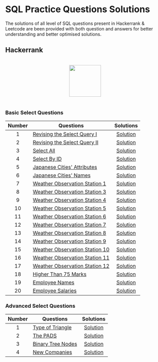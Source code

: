 # SQL Practice Questions Solutions

The solutions of all level of SQL questions present in Hackerrank & Leetcode are been provided with both question and answers for better understanding and better optimised solutions.

## Hackerrank

<p align="center">  
	<br>
	<a href="https://www.hackerrank.com/kshibarn">
        <img height=100 src="https://hrcdn.net/community-frontend/assets/brand/logo-new-white-green-a5cb16e0ae.svg"> 
    </a>
    <br>
    <br>
</p>

### Basic Select Questions

| Number | Questions | Solutions |
|:------:|------------|:---------:|
|   1    | [Revising the Select Query I](https://www.hackerrank.com/challenges/revising-the-select-query/problem) | [Solution](https://github.com/kshibarn/SQL-Practice-Questions/blob/master/Hackerrank/Basic%20Select/Revising_the_Select_Query_I.sql)
|   2    | [Revising the Select Query II](https://www.hackerrank.com/challenges/revising-the-select-query-2/problem) | [Solution](https://github.com/kshibarn/SQL-Practice-Questions/blob/master/Hackerrank/Basic%20Select/Revising_the_Select_Query_II.sql)
|   3    | [Select All](https://www.hackerrank.com/challenges/select-all-sql/problem) | [Solution](https://github.com/kshibarn/SQL-Practice-Questions/blob/master/Hackerrank/Basic%20Select/Select_All.sql)
|   4    | [Select By ID](https://www.hackerrank.com/challenges/select-by-id/problem) | [Solution](https://github.com/kshibarn/SQL-Practice-Questions/blob/master/Hackerrank/Basic%20Select/Select_By_ID.sql)
|   5    | [Japanese Cities' Attributes](https://www.hackerrank.com/challenges/japanese-cities-attributes/problem) | [Solution](https://github.com/kshibarn/SQL-Practice-Questions/blob/master/Hackerrank/Basic%20Select/Japanese_Cities_Attributes.sql)
|   6    | [Japanese Cities' Names](https://www.hackerrank.com/challenges/japanese-cities-name/problem) | [Solution](https://github.com/kshibarn/SQL-Practice-Questions/blob/master/Hackerrank/Basic%20Select/Japanese_Cities_Names.sql)
|   7    | [Weather Observation Station 1](https://www.hackerrank.com/challenges/weather-observation-station-1/problem) | [Solution](https://github.com/kshibarn/SQL-Practice-Questions/blob/master/Hackerrank/Basic%20Select/Weather_Observation_Station_1.sql)
|   8    | [Weather Observation Station 3](https://www.hackerrank.com/challenges/weather-observation-station-3/problem) | [Solution](https://github.com/kshibarn/SQL-Practice-Questions/blob/master/Hackerrank/Basic%20Select/Weather_Observation_Station_3.sql)
|   9    | [Weather Observation Station 4](https://www.hackerrank.com/challenges/weather-observation-station-4/problem) | [Solution](https://github.com/kshibarn/SQL-Practice-Questions/blob/master/Hackerrank/Basic%20Select/Weather_Observation_Station_4.sql)
|   10   | [Weather Observation Station 5](https://www.hackerrank.com/challenges/weather-observation-station-5/problem) | [Solution](https://github.com/kshibarn/SQL-Practice-Questions/blob/master/Hackerrank/Basic%20Select/Weather_Observation_Station_5.sql)
|   11   | [Weather Observation Station 6](https://www.hackerrank.com/challenges/weather-observation-station-6/problem) | [Solution](https://github.com/kshibarn/SQL-Practice-Questions/blob/master/Hackerrank/Basic%20Select/Weather_Observation_Station_6.sql)
|   12   | [Weather Observation Station 7](https://www.hackerrank.com/challenges/weather-observation-station-7/problem) | [Solution](https://github.com/kshibarn/SQL-Practice-Questions/blob/master/Hackerrank/Basic%20Select/Weather_Observation_Station_7.sql)
|   13   | [Weather Observation Station 8](https://www.hackerrank.com/challenges/weather-observation-station-8/problem) | [Solution](https://github.com/kshibarn/SQL-Practice-Questions/blob/master/Hackerrank/Basic%20Select/Weather_Observation_Station_8.sql)
|   14   | [Weather Observation Station 9](https://www.hackerrank.com/challenges/weather-observation-station-9/problem) | [Solution](https://github.com/kshibarn/SQL-Practice-Questions/blob/master/Hackerrank/Basic%20Select/Weather_Observation_Station_9.sql)
|   15   | [Weather Observation Station 10](https://www.hackerrank.com/challenges/weather-observation-station-10/problem) | [Solution](https://github.com/kshibarn/SQL-Practice-Questions/blob/master/Hackerrank/Basic%20Select/Weather_Observation_Station_10.sql)
|   16   | [Weather Observation Station 11](https://www.hackerrank.com/challenges/weather-observation-station-11/problem) | [Solution](https://github.com/kshibarn/SQL-Practice-Questions/blob/master/Hackerrank/Basic%20Select/Weather_Observation_Station_11.sql)
|   17   | [Weather Observation Station 12](https://www.hackerrank.com/challenges/weather-observation-station-12/problem) | [Solution](https://github.com/kshibarn/SQL-Practice-Questions/blob/master/Hackerrank/Basic%20Select/Weather_Observation_Station_12.sql)
|   18   | [Higher Than 75 Marks](https://www.hackerrank.com/challenges/more-than-75-marks/problem) | [Solution](https://github.com/kshibarn/SQL-Practice-Questions/blob/master/Hackerrank/Basic%20Select/Higher_Than_75_Marks.sql)
|   19   | [Employee Names](https://www.hackerrank.com/challenges/name-of-employees/problem) | [Solution](https://github.com/kshibarn/SQL-Practice-Questions/blob/master/Hackerrank/Basic%20Select/Employees_Names.sql)
|   20   | [Employee Salaries](https://www.hackerrank.com/challenges/salary-of-employees/problem) | [Solution](https://github.com/kshibarn/SQL-Practice-Questions/blob/master/Hackerrank/Basic%20Select/Employees_Salaries.sql)

### Advanced Select Questions

| Number | Questions | Solutions |
|:------:|------------|:---------:|
|   1    | [Type of Triangle](https://www.hackerrank.com/challenges/what-type-of-triangle/problem) | [Solution](https://github.com/kshibarn/SQL-Practice-Questions/blob/master/Hackerrank/Advanced%20Select/Type_of_Triangle.sql)
|   2    | [The PADS](https://www.hackerrank.com/challenges/the-pads/problem) | [Solution](https://github.com/kshibarn/SQL-Practice-Questions/blob/master/Hackerrank/Advanced%20Select/The_Pads.sql)
|   3    | [Binary Tree Nodes](https://www.hackerrank.com/challenges/binary-search-tree-1/problem) | [Solution](https://github.com/kshibarn/SQL-Practice-Questions/blob/master/Hackerrank/Advanced%20Select/Binary_Tree_Nodes.sql)
|   4    | [New Companies](https://www.hackerrank.com/challenges/the-company/problem) | [Solution](https://github.com/kshibarn/SQL-Practice-Questions/blob/master/Hackerrank/Advanced%20Select/New_Companies.sql)